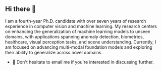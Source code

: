 ## Hi there 👋

<!--
**kashiani/kashiani** is a ✨ _special_ ✨ repository because its `README.md` (this file) appears on your GitHub profile.

Here are some ideas to get you started:

- 🔭 I’m currently working on ...
- 🌱 I’m currently learning ...
- 👯 I’m looking to collaborate on ...
- 🤔 I’m looking for help with ...
- 💬 Ask me about ...
- 📫 How to reach me: ...
- 😄 Pronouns: ...
- ⚡ Fun fact: ...
-->


I am a fourth-year Ph.D. candidate with over seven years of research experience in computer vision and machine learning. My research centers on enhancing the generalization of machine learning models to unseen domains, with applications spanning anomaly detection, biometrics, healthcare, visual perception tasks, and scene understanding. Currently, I am focused on advancing multi-modal foundation models and exploring their ability to generalize across novel domains.

- 💬 Don't hesitate to email me if you're interested in discussing further.

